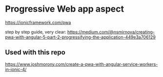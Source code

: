 # Progressive Web app aspect
https://ionicframework.com/pwa

step by step guide, very clear: https://medium.com/@nsmirnova/creating-pwa-with-angular-5-part-2-progressifying-the-application-449e3a706129


## Used with this repo
https://www.joshmorony.com/create-a-pwa-with-angular-service-workers-in-ionic-4/